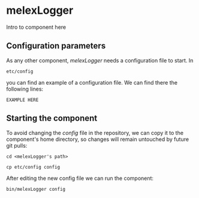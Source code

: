 # melexLogger
Intro to component here


## Configuration parameters
As any other component, *melexLogger* needs a configuration file to start. In
```
etc/config
```
you can find an example of a configuration file. We can find there the following lines:
```
EXAMPLE HERE
```

## Starting the component
To avoid changing the *config* file in the repository, we can copy it to the component's home directory, so changes will remain untouched by future git pulls:

```
cd <melexLogger's path> 
```
```
cp etc/config config
```

After editing the new config file we can run the component:

```
bin/melexLogger config
```
